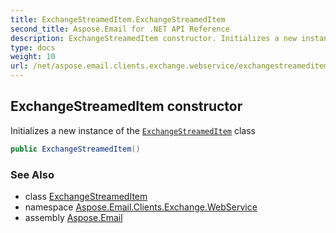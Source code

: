 ```yaml
---
title: ExchangeStreamedItem.ExchangeStreamedItem
second_title: Aspose.Email for .NET API Reference
description: ExchangeStreamedItem constructor. Initializes a new instance of the ExchangeStreamedItem class
type: docs
weight: 10
url: /net/aspose.email.clients.exchange.webservice/exchangestreameditem/exchangestreameditem/
---
```

## ExchangeStreamedItem constructor

Initializes a new instance of the [`ExchangeStreamedItem`](../) class

```csharp
public ExchangeStreamedItem()
```

### See Also

* class [ExchangeStreamedItem](../)
* namespace [Aspose.Email.Clients.Exchange.WebService](../../exchangestreameditem/)
* assembly [Aspose.Email](../../../)


